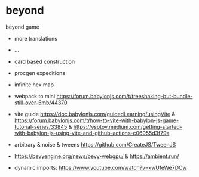 # beyond
beyond game

* more translations
* ...
* card based construction
* procgen expeditions
* infinite hex map


* webpack to mini https://forum.babylonjs.com/t/treeshaking-but-bundle-still-over-5mb/44370
* vite guide https://doc.babylonjs.com/guidedLearning/usingVite & https://forum.babylonjs.com/t/how-to-vite-with-babylon-js-game-tutorial-series/33845 & https://vsotov.medium.com/getting-started-with-babylon-js-using-vite-and-github-actions-c06955d3f79a
* arbitrary & noise & tweens https://github.com/CreateJS/TweenJS
* https://bevyengine.org/news/bevy-webgpu/ & https://ambient.run/
* dynamic imports: https://www.youtube.com/watch?v=kwUfeWe7DCw